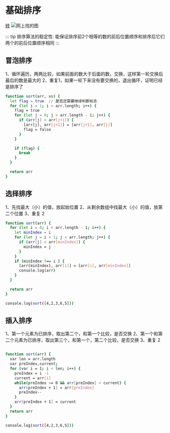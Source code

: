 # 基础排序

[转](https://mp.weixin.qq.com/s/vn3KiV-ez79FmbZ36SX9lg)
![网上找的图](/640.png "网上找的图")

::: tip
排序算法的稳定性: 能保证排序前2个相等的数的前后位置顺序和排序后它们两个的前后位置顺序相同
:::

## 冒泡排序

1、循环遍历，两两比较，如果前面的数大于后面的数，交换，这样第一轮交换后最后的数是最大的
2、重复1，如果一轮下来没有要交换的，退出循环，证明已经是排序了

```bash
function sort(arr, xs) {
  let flag = true  // 是否还需要继续判断标志
  for (let i = 1; i < arr.length; i++) {
    flag = true
    for (let j = 0; j < arr.length - 1; j++) {
      if (arr[j] > arr[j+1]) {
        [arr[j], arr[j+1]] = [arr[j+1], arr[j]]
        flag = false
      }
    }

    if (flag) {
      break
    }
  }

  return arr
}
```

## 选择排序
1、先找最大（小）的值，放起始位置
2、从剩余数组中找最大（小）的值，放第二个位置
3、重复 2

```bash
function sort(arr) {
  for (let i = 0; i < arr.length - 1; i++) {
    let minIndex = i
    for (let j = i + 1; j < arr.length; j++) {
      if (arr[j] < arr[minIndex]) {
        minIndex = j
      }
    }
    if (minIndex !== i ) {
      [arr[minIndex], arr[i]] = [arr[i], arr[minIndex]]
      console.log(arr)
    }
  }

  return arr
}

console.log(sort([4,2,3,6,5]))
```

## 插入排序

1、第一个元素为已排序，取出第二个，和第一个比较，是否交换
2、第一个和第二个元素为已排序，取出第三个，和第一个，第二个比较，是否交换
3、重复 2

```bash

function sort(arr) {
  var len = arr.length
  var preIndex,current;
  for (var i = 1; i < len; i++) {
    preIndex = i -1
    current = arr[i]
    while(preIndex >= 0 && arr[preIndex] > current) {
      arr[preIndex + 1] = arr[preIndex]
      preIndex--
    }
    arr[preIndex + 1] = current
  }
  return arr
}

console.log(sort([4,2,3,6,5]))
```